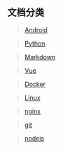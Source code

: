 ## 文档分类

> [Android](Android/)

> [Python](python/)

> [Markdown](markdown/)

> [Vue](vue/)

> [Docker](docker/)

> [Linux](linux/)

> [nginx](nginx/)

> [git](git/)

> [nodejs](nodejs/)

